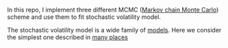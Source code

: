 In this repo, I implement three different MCMC ([Markov chain Monte Carlo](https://en.wikipedia.org/wiki/Markov_chain_Monte_Carlo)) scheme and use them to fit stochastic volatility model.

The stochastic volatility model is a wide family of [models](https://en.wikipedia.org/wiki/Stochastic_volatility). Here we consider the simplest one described in [many places](https://github.com/yinanzhu12/MCMC-SV/blob/master/reference/Bayesian%20Analysis%20of%20Stochastic%20Volatility%20Models.pdf)

